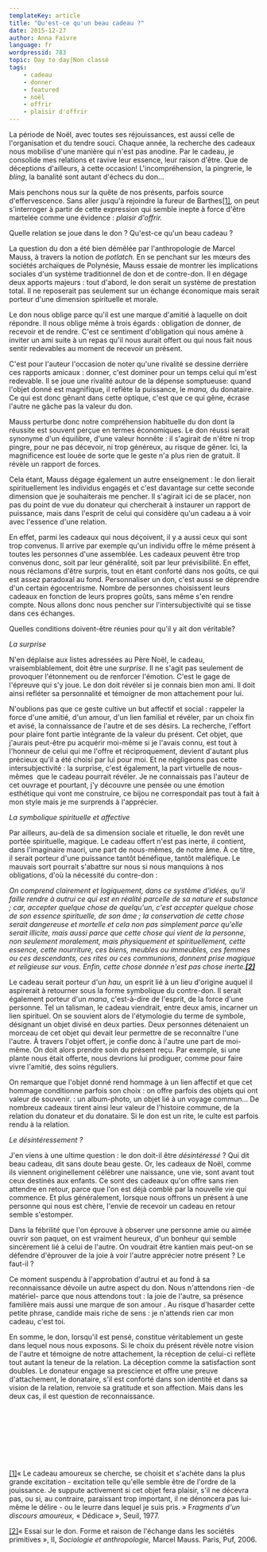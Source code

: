 ```yaml
---
templateKey: article
title: "Qu'est-ce qu'un beau cadeau ?"
date: 2015-12-27
author: Anna Faivre
language: fr
wordpressid: 783
topic: Day to day|Non classé
tags:
    - cadeau
    - donner
    - featured
    - noël
    - offrir
    - plaisir d'offrir
---
```


La période de Noël, avec toutes ses réjouissances, est aussi celle de l'organisation et du tendre souci. Chaque année, la recherche des cadeaux nous mobilise d'une manière qui n'est pas anodine. Par le cadeau, je consolide mes relations et ravive leur essence, leur raison d'être. Que de déceptions d'ailleurs, à cette occasion! L'incompréhension, la pingrerie, le <em>bling</em>, la banalité sont autant d'échecs du don...

Mais penchons nous sur la quête de nos présents, parfois source d'effervescence. Sans aller jusqu'à rejoindre la fureur de Barthes<a href="#_ftn1" name="_ftnref1">[1]</a>, on peut s'interroger à partir de cette expression qui semble inepte à force d'être martelée comme une évidence : <em>plaisir d'offrir.</em>

Quelle relation se joue dans le don ? Qu'est-ce qu'un beau cadeau ?

La question du don a été bien démêlée par l'anthropologie de Marcel Mauss, à travers la notion de <em>potlatch.</em> En se penchant sur les mœurs des sociétés archaïques de Polynésie, Mauss essaie de montrer les implications sociales d'un système traditionnel de don et de contre-don. Il en dégage deux apports majeurs : tout d'abord, le don serait un système de prestation total. Il ne reposerait pas seulement sur un échange économique mais serait porteur d'une dimension spirituelle et morale.

Le don nous oblige parce qu'il est une marque d'amitié à laquelle on doit répondre. Il nous oblige même à trois égards : obligation de donner, de recevoir et de rendre. C'est ce sentiment d'obligation qui nous amène à inviter un ami suite à un repas qu'il nous aurait offert ou qui nous fait nous sentir redevables au moment de recevoir un présent.

C'est pour l'auteur l'occasion de noter qu'une rivalité se dessine derrière ces rapports amicaux : donner, c'est dominer pour un temps celui qui m'est redevable. Il se joue une rivalité autour de la dépense somptueuse: quand l'objet donné est magnifique, il reflète la puissance, le <em>mana, </em>du donataire. Ce qui est donc gênant dans cette optique, c'est que ce qui gêne, écrase l'autre ne gâche pas la valeur du don.

Mauss perturbe donc notre compréhension habituelle du don dont la réussite est souvent perçue en termes économiques. Le don réussi serait synonyme d'un équilibre, d'une valeur honnête : il s'agirait de n'être ni trop pingre, pour ne pas décevoir, ni trop généreux, au risque de gêner. Ici, la magnificence est louée de sorte que le geste n'a plus rien de gratuit. Il révèle un rapport de forces.

Cela étant, Mauss dégage également un autre enseignement : le don lierait spirituellement les individus engagés et c'est davantage sur cette seconde dimension que je souhaiterais me pencher. Il s'agirait ici de se placer, non pas du point de vue du donateur qui chercherait à instaurer un rapport de puissance, mais dans l'esprit de celui qui considère qu'un cadeau a à voir avec l'essence d'une relation.

En effet, parmi les cadeaux qui nous déçoivent, il y a aussi ceux qui sont trop convenus. Il arrive par exemple qu'un individu offre le même présent à toutes les personnes d'une assemblée. Les cadeaux peuvent être trop convenus donc, soit par leur généralité, soit par leur prévisibilité. En effet, nous réclamons d'être surpris, tout en étant conforté dans nos goûts, ce qui est assez paradoxal au fond. Personnaliser un don, c'est aussi se déprendre d'un certain égocentrisme. Nombre de personnes choisissent leurs cadeaux en fonction de leurs propres goûts, sans même s'en rendre compte. Nous allons donc nous pencher sur l'intersubjectivité qui se tisse dans ces échanges.

Quelles conditions doivent-être réunies pour qu'il y ait don véritable?

<em>La surprise</em>

N'en déplaise aux listes adressées au Père Noël, le cadeau, vraisemblablement, doit être une <em>surprise</em>. Il ne s'agit pas seulement de provoquer l'étonnement ou de renforcer l'émotion. C'est le gage de l'épreuve qui s'y joue. Le don doit révéler si je connais bien mon ami. Il doit ainsi refléter sa personnalité et témoigner de mon attachement pour lui.

N'oublions pas que ce geste cultive un but affectif et social : rappeler la force d'une amitié, d'un amour, d'un lien familial et révéler, par un choix fin et avisé, la connaissance de l'autre et de ses désirs. La recherche, l'effort pour plaire font partie intégrante de la valeur du présent. Cet objet, que j'aurais peut-être pu acquérir moi-même si je l'avais connu, est tout à l'honneur de celui qui me l'offre et réciproquement, devient d'autant plus précieux qu'il a été choisi par lui pour moi. Et ne négligeons pas cette intersubjectivité : la surprise, c'est également, la part virtuelle de nous-mêmes  que le cadeau pourrait révéler. Je ne connaissais pas l'auteur de cet ouvrage et pourtant, j'y découvre une pensée ou une émotion esthétique qui vont me construire, ce bijou ne correspondait pas tout à fait à mon style mais je me surprends à l'apprécier.

<em>La symbolique spirituelle et affective</em>

Par ailleurs, au-delà de sa dimension sociale et rituelle, le don revêt une portée spirituelle, magique. Le cadeau offert n'est pas inerte, il contient, dans l'imaginaire maori, une part de nous-mêmes, de notre âme. À ce titre, il serait porteur d'une puissance tantôt bénéfique, tantôt maléfique. Le mauvais sort pourrait s'abattre sur nous si nous manquions à nos obligations, d'où la nécessité du contre-don :

<em>On comprend clairement et logiquement, dans ce système d'idées, qu'il faille rendre à autrui ce qui est en réalité parcelle de sa nature et substance ; car, accepter quelque chose de quelqu'un, c'est accepter quelque chose de son essence spirituelle, de son âme ; la conservation de cette chose serait dangereuse et mortelle et cela non pas simplement parce qu'elle serait illicite, mais aussi parce que cette chose qui vient de la personne, non seulement moralement, mais physiquement et spirituellement, cette essence, cette nourriture, ces biens, meubles ou immeubles, ces femmes ou ces descendants, ces rites ou ces communions, donnent prise magique et religieuse sur vous. Enfin, cette chose donnée n'est pas chose inerte.<a href="#_ftn2" name="_ftnref2"><strong>[2]</strong></a> </em>

Le cadeau serait porteur d'un <em>hau, </em>un esprit lié à un lieu d'origine auquel il aspirerait à retourner sous la forme symbolique du contre-don. Il serait également porteur d'un <em>mana</em>, c'est-à-dire de l'esprit, de la force d'une personne. Tel un talisman, le cadeau viendrait, entre deux amis, incarner un lien spirituel. On se souvient alors de l'étymologie du terme de symbole, désignant un objet divisé en deux parties. Deux personnes détenaient un morceau de cet objet qui devait leur permettre de se reconnaître l'une l'autre. À travers l'objet offert, je confie donc à l'autre une part de moi-même. On doit alors prendre soin du présent reçu. Par exemple, si une plante nous était offerte, nous devrions lui prodiguer, comme pour faire vivre l'amitié, des soins réguliers.

On remarque que l'objet donné rend hommage à un lien affectif et que cet hommage conditionne parfois son choix : on offre parfois des objets qui ont valeur de souvenir. : un album-photo, un objet lié à un voyage commun... De nombreux cadeaux tirent ainsi leur valeur de l'histoire commune, de la relation du donateur et du donataire. Si le don est un rite, le culte est parfois rendu à la relation.

<em>Le désintéressement ?       </em>

J'en viens à une ultime question : le don doit-il être <em>désintéressé </em>? Qui dit beau cadeau, dit sans doute beau geste. Or, les cadeaux de Noël, comme ils viennent originellement célébrer une naissance, une vie, sont avant tout ceux destinés aux enfants. Ce sont des cadeaux qu'on offre sans rien attendre en retour, parce que l'on est déjà comblé par la nouvelle vie qui commence. Et plus généralement, lorsque nous offrons un présent à une personne qui nous est chère, l'envie de recevoir un cadeau en retour semble s'estomper.

Dans la fébrilité que l'on éprouve à observer une personne amie ou aimée ouvrir son paquet, on est vraiment heureux, d'un bonheur qui semble sincèrement lié à celui de l'autre. On voudrait être kantien mais peut-on se défendre d'éprouver de la joie à voir l'autre apprécier notre présent ? Le faut-il ?

Ce moment suspendu à l'approbation d'autrui et au fond à sa reconnaissance dévoile un autre aspect du don. Nous n'attendons rien -de matériel- parce que nous attendons tout : la joie de l'autre, sa présence familière mais aussi une marque de son amour . Au risque d'hasarder cette petite phrase, candide mais riche de sens : je n'attends rien car mon cadeau, c'est toi.

En somme, le don, lorsqu'il est pensé, constitue véritablement un geste dans lequel nous nous exposons. Si le choix du présent révèle notre vision de l'autre et témoigne de notre attachement, la réception de celui-ci reflète tout autant la teneur de la relation. La déception comme la satisfaction sont doubles. Le donateur engage sa prescience et offre une preuve d'attachement, le donataire, s'il est conforté dans son identité et dans sa vision de la relation, renvoie sa gratitude et son affection. Mais dans les deux cas, il est question de reconnaissance.

&nbsp;

&nbsp;

&nbsp;

&nbsp;

<a href="#_ftnref1" name="_ftn1">[1]</a>« Le cadeau amoureux se cherche, se choisit et s'achète dans la plus grande excitation - excitation telle qu'elle semble être de l'ordre de la jouissance. Je suppute activement si cet objet fera plaisir, s'il ne décevra pas, ou si, au contraire, paraissant trop important, il ne dénoncera pas lui-même le délire - ou le leurre dans lequel je suis pris. » F<em>ragments d'un discours amoureux,</em> « Dédicace », Seuil, 1977.

<a href="#_ftnref2" name="_ftn2">[2]</a>« Essai sur le don. Forme et raison de l'échange dans les sociétés primitives », II,<em> Sociologie et anthropologie,</em> Marcel Mauss. Paris, Puf, 2006.

&nbsp;
